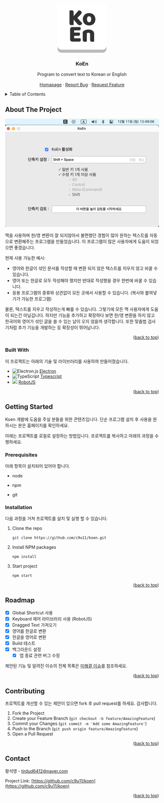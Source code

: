 <a name="readme-top"></a>

<!-- PROJECT LOGO -->

<div align="center">
  <a href="https://github.com/c9u11/koen">
    <img src="https://github.com/c9u11/koen/blob/main/public/assets/icons/png/512x512.png?raw=true" alt="Logo" width="160" height="160">
  </a>

  <h3 align="center">KoEn</h3>

  <p align="center">
    Program to convert text to Korean or English
    <br />
    <br />
    <a href="https://c9u11.github.io/koen-page/">Homapage</a>
    ·
    <a href="https://github.com/c9u11/koen/issues">Report Bug</a>
    ·
    <a href="https://github.com/c9u11/koen/issues">Request Feature</a>
  </p>
</div>

<!-- TABLE OF CONTENTS -->

<details>
  <summary>Table of Contents</summary>
  <ol>
    <li>
      <a href="#About The Project">About The Project</a>
      <ul>
        <li><a href="#built-with">Built With</a></li>
      </ul>
    </li>
    <li>
      <a href="#getting-started">Getting Started</a>
      <ul>
        <li><a href="#prerequisites">Prerequisites</a></li>
        <li><a href="#installation">Installation</a></li>
      </ul>
    </li>
    <li><a href="#roadmap">Roadmap</a></li>
    <li><a href="#contributing">Contributing</a></li>
    <li><a href="#contact">Contact</a></li>
  </ol>
</details>

<!-- ABOUT THE PROJECT -->

## About The Project

![Project Screen Shot](https://github.com/c9u11/koen/blob/main/public/assets/screenshot.png?raw=true)

맥을 사용하며 한/영 변환이 잘 되지않아서 불편했던 경험이 많아 원하는 텍스트를 자동으로 변환해주는 프로그램을 만들었습니다. 이 프로그램이 많은 사용자에게 도움이 되었으면 좋겠습니다.

현재 사용 가능한 예시:

- 영어와 한글이 섞인 문서를 작성할 때 변환 되지 않은 텍스트를 지우지 않고 바꿀 수 있습니다.
- 영어 또는 한글로 모두 작성해야 했지만 반대로 작성했을 경우 한번에 바꿀 수 있습니다.
- 응용 프로그램의 종류와 상관없이 모든 곳에서 사용할 수 있습니다. (복사와 붙여넣기가 가능한 프로그램)

물론, 텍스트를 지우고 작성하는게 빠를 수 있습니다. 그렇기에 모든 맥 사용자에게 도움이 되는건 아닐겁니다. 하지만 기능을 추가하고 확장하다 보면 한/영 변환을 하지 않고 한국어와 영어가 섞인 글을 쓸 수 있는 날이 오지 않을까 생각합니다. 또한 맞춤법 검사기처럼 추가 기능을 개발하는 등 확장성이 뛰어납니다.

<p align="right">(<a href="#readme-top">back to top</a>)</p>

### Built With

이 프로젝트는 아래의 기술 및 라이브러리를 사용하여 만들어졌습니다.

- ![Electron.js](https://img.shields.io/badge/Electron-191970?style=for-the-badge&logo=Electron&logoColor=white) [Electron](https://www.electronjs.org/)
- ![TypeScript](https://img.shields.io/badge/typescript-%23007ACC.svg?style=for-the-badge&logo=typescript&logoColor=white) [Typescript](https://www.typescriptlang.org/)
- <img src="http://robotjs.io/img/logo.png" height="20"></img> [RobotJS](http://robotjs.io/)

<p align="right">(<a href="#readme-top">back to top</a>)</p>

<!-- GETTING STARTED -->

## Getting Started

Koen 개발에 도움을 주실 분들을 위한 콘텐츠입니다. 단순 프로그램 설치 후 사용을 원하시는 분은 홈페이지를 확인하세요.

아래는 프로젝트를 로컬로 설정하는 방법입니다. 프로젝트를 복사하고 아래의 과정을 수행하세요.

### Prerequisites

아래 항목이 설치되어 있어야 합니다.

- node

- npm

- git

### Installation

다음 과정을 거쳐 프로젝트를 설치 및 실행 할 수 있습니다.

1. Clone the repo

   ```sh
   git clone https://github.com/c9u11/koen.git
   ```

2. Install NPM packages
   ```sh
   npm install
   ```
3. Start project
   ```sh
   npm start
   ```

<p align="right">(<a href="#readme-top">back to top</a>)</p>

<!-- ROADMAP -->

## Roadmap

- [x] Global Shortcut 사용
- [x] Keyboard 제어 라이브러리 사용 (RobotJS)
- [x] Dragged Text 가져오기
- [x] 영어를 한글로 변환
- [x] 한글을 영어로 변환
- [x] Build 테스트
- [x] 백그라운드 설정
  - [x] 앱 종료 관련 버그 수정

제안된 기능 및 알려진 이슈의 전체 목록은 [미해결 이슈](https://github.com/c9u11/koen/issues)를 참조하세요.

<p align="right">(<a href="#readme-top">back to top</a>)</p>

<!-- CONTRIBUTING -->

## Contributing

프로젝트를 개선할 수 있는 제안이 있으면 fork 후 pull request를 하세요. 감사합니다.

1. Fork the Project
2. Create your Feature Branch (`git checkout -b feature/AmazingFeature`)
3. Commit your Changes (`git commit -m 'Add some AmazingFeature'`)
4. Push to the Branch (`git push origin feature/AmazingFeature`)
5. Open a Pull Request

<p align="right">(<a href="#readme-top">back to top</a>)</p>

<!-- CONTACT -->

## Contact

황석영 - tjrdud6412@naver.com

Project Link: [https://github.com/c9u11/koen](https://github.com/c9u11/koen)

<p align="right">(<a href="#readme-top">back to top</a>)</p>

